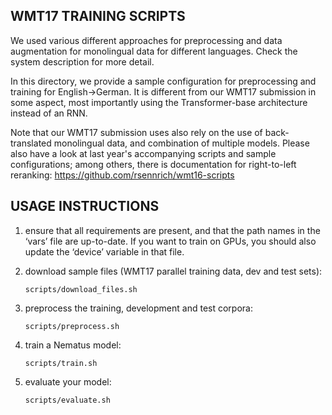 WMT17 TRAINING SCRIPTS
----------------------

We used various different approaches for preprocessing
and data augmentation for monolingual data for different
languages. Check the system description for more detail.

In this directory, we provide a sample configuration for
preprocessing and training for English->German. It is different
from our WMT17 submission in some aspect, most importantly using
the Transformer-base architecture instead of an RNN.

Note that our WMT17 submission uses also
rely on the use of back-translated monolingual data, and
combination of multiple models. Please also have a look at last year's
accompanying scripts and sample configurations; among others,
there is documentation for right-to-left reranking:
https://github.com/rsennrich/wmt16-scripts

USAGE INSTRUCTIONS
------------------

1. ensure that all requirements are present, and that the path names in the ‘vars’ file are up-to-date. If you want to train on GPUs, you should also update the ‘device’ variable in that file.

2. download sample files (WMT17 parallel training data, dev and test sets):

   ```
   scripts/download_files.sh
   ```

3. preprocess the training, development and test corpora:

    ```
    scripts/preprocess.sh
    ```

4. train a Nematus model:

    ```
    scripts/train.sh
    ```

5. evaluate your model:

    ```
    scripts/evaluate.sh
    ```

